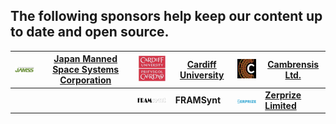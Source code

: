## The following sponsors help keep our content up to date and open source.
| ![JAMSS](https://github.com/functionalresonance/.github/blob/main/images/JAMSS_logo.png) | **[Japan Manned Space Systems Corporation](https://www.jamss.co.jp/en/)** | ![Cardiff University](https://github.com/functionalresonance/.github/blob/main/images/Cardiff_uni_logo.png) | **[Cardiff University](https://www.cardiff.ac.uk/)** | ![Cambrensis](https://github.com/functionalresonance/.github/blob/main/images/Cambrensis_logo.png) | **[Cambrensis Ltd.](https://www.linkedin.com/company/cambrensis-ltd-/about/)** |
| --- | --- | --- | --- | --- | --- | 
| | | ![FRAMSynt](https://github.com/functionalresonance/.github/blob/main/images/FRAMsynt_Logo.png) | **FRAMSynt** | ![Zerprize](https://github.com/functionalresonance/.github/blob/main/images/Zerprize_logo.png) | **[Zerprize Limited](https://zerprize.co.nz)** |
